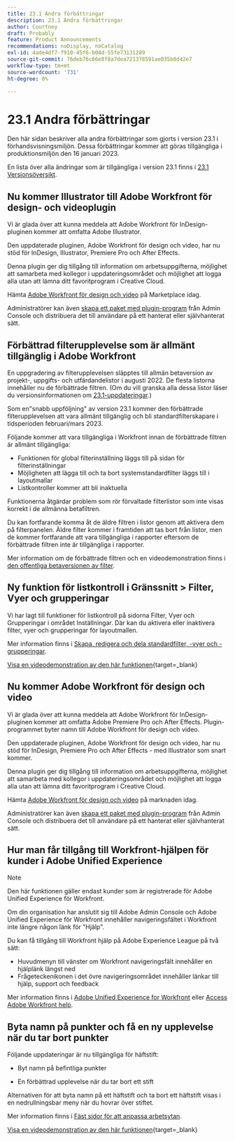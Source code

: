 ```yaml
---
title: 23.1 Andra förbättringar
description: 23.1 Andra förbättringar
author: Courtney
draft: Probably
feature: Product Announcements
recommendations: noDisplay, noCatalog
exl-id: 4ade4df7-f910-45f6-b04d-55fe73131289
source-git-commit: 76deb76c66e8f8a7dea721378591ae035b8d42e7
workflow-type: tm+mt
source-wordcount: '731'
ht-degree: 0%

---
```


# 23.1 Andra förbättringar

Den här sidan beskriver alla andra förbättringar som gjorts i version 23.1 i förhandsvisningsmiljön. Dessa förbättringar kommer att göras tillgängliga i produktionsmiljön den 16 januari 2023.

En lista över alla ändringar som är tillgängliga i version 23.1 finns i [23.1 Versionsöversikt](/help/quicksilver/product-announcements/product-releases/23.1-release-activity/23-1-release-overview.md).

## Nu kommer Illustrator till Adobe Workfront för design- och videoplugin

Vi är glada över att kunna meddela att Adobe Workfront för InDesign-pluginen kommer att omfatta Adobe Illustrator.

Den uppdaterade pluginen, Adobe Workfront för design och video, har nu stöd för InDesign, Illustrator, Premiere Pro och After Effects.

Denna plugin ger dig tillgång till information om arbetsuppgifterna, möjlighet att samarbeta med kollegor i uppdateringsområdet och möjlighet att logga alla utan att lämna ditt favoritprogram i Creative Cloud.

Hämta [Adobe Workfront för design och video](https://exchange.adobe.com/apps/cc/108938/adobe-workfront-for-design-and-video) på Marketplace idag.

Administratörer kan även [skapa ett paket med plugin-program](https://helpx.adobe.com/in/enterprise/using/manage-extensions.html) från Admin Console och distribuera det till användare på ett hanterat eller självhanterat sätt.

## Förbättrad filterupplevelse som är allmänt tillgänglig i Adobe Workfront

En uppgradering av filterupplevelsen släpptes till allmän betaversion av projekt-, uppgifts- och utfärdandelistor i augusti 2022. De flesta listorna innehåller nu de förbättrade filtren. (Om du vill granska alla dessa listor läser du versionsinformationen om [23.1-uppdateringar &#x200B;](/help/quicksilver/product-announcements/product-releases/23.1-release-activity/23-1-look-and-feel-updates.md).)

Som en&quot;snabb uppföljning&quot; av version 23.1 kommer den förbättrade filterupplevelsen att vara allmänt tillgänglig och bli standardfilterskapare i tidsperioden februari/mars 2023.

Följande kommer att vara tillgängliga i Workfront innan de förbättrade filtren är allmänt tillgängliga:

* Funktionen för global filterinställning läggs till på sidan för filterinställningar
* Möjligheten att lägga till och ta bort systemstandardfilter läggs till i layoutmallar
* Listkontroller kommer att bli inaktuella

Funktionerna åtgärdar problem som rör förvaltade filterlistor som inte visas korrekt i de allmänna betafiltren.

Du kan fortfarande komma åt de äldre filtren i listor genom att aktivera dem på filterpanelen. Äldre filter kommer i framtiden att tas bort från listor, men de kommer fortfarande att vara tillgängliga i rapporter eftersom de förbättrade filtren inte är tillgängliga i rapporter.

Mer information om de förbättrade filtren och en videodemonstration finns i [den offentliga betaversionen av filter](/help/quicksilver/product-announcements/product-releases/22.4-release-activity/22-4-project-enhancements.md).

## Ny funktion för listkontroll i Gränssnitt > Filter, Vyer och grupperingar

Vi har lagt till funktioner för listkontroll på sidorna Filter, Vyer och Grupperingar i området Inställningar. Där kan du aktivera eller inaktivera filter, vyer och grupperingar för layoutmallen.

Mer information finns i [Skapa, redigera och dela standardfilter, -vyer och -grupperingar](/help/quicksilver/administration-and-setup/set-up-workfront/configure-system-defaults/create-and-share-default-fvgs.md).

[Visa en videodemonstration av den här funktionen](https://video.tv.adobe.com/v/3412057/){target=_blank}

## Nu kommer Adobe Workfront för design och video

Vi är glada över att kunna meddela att Adobe Workfront för InDesign-pluginen kommer att omfatta Adobe Premiere Pro och After Effects. Plugin-programmet byter namn till Adobe Workfront för design och video.

Den uppdaterade pluginen, Adobe Workfront för design och video, har nu stöd för InDesign, Premiere Pro och After Effects - med Illustrator som snart kommer.

Denna plugin ger dig tillgång till information om arbetsuppgifterna, möjlighet att samarbeta med kollegor i uppdateringsområdet och möjlighet att logga alla utan att lämna ditt favoritprogram i Creative Cloud.

Hämta [Adobe Workfront för design och video](https://exchange.adobe.com/apps/cc/108938/adobe-workfront-for-design-and-video) på marknaden idag.

Administratörer kan även [skapa ett paket med plugin-program](https://helpx.adobe.com/in/enterprise/using/manage-extensions.html) från Admin Console och distribuera det till användare på ett hanterat eller självhanterat sätt.

## Hur man får tillgång till Workfront-hjälpen för kunder i Adobe Unified Experience

>[!NOTE]
>
>Den här funktionen gäller endast kunder som är registrerade för Adobe Unified Experience för Workfront.

Om din organisation har anslutit sig till Adobe Admin Console och Adobe Unified Experience för Workfront innehåller navigeringsfältet i Workfront inte längre någon länk för &quot;Hjälp&quot;.

Du kan få tillgång till Workfront hjälp på Adobe Experience League på två sätt:

* Huvudmenyn till vänster om Workfront navigeringsfält innehåller en hjälplänk längst ned
* Frågeteckenikonen i det övre navigeringsområdet innehåller länkar till hjälp, support och feedback

Mer information finns i [Adobe Unified Experience for Workfront](/help/quicksilver/workfront-basics/navigate-workfront/workfront-navigation/adobe-unified-experience.md) eller [Access Adobe Workfront help](/help/quicksilver/workfront-basics/navigate-workfront/workfront-navigation/access-workfront-help.md).

## Byta namn på punkter och få en ny upplevelse när du tar bort punkter

Följande uppdateringar är nu tillgängliga för häftstift:

* Byt namn på befintliga punkter

* En förbättrad upplevelse när du tar bort ett stift

Alternativen för att byta namn på ett häftstift och ta bort ett häftstift visas i en nedrullningsbar meny när du hovrar över stiftet.

Mer information finns i [Fäst sidor för att anpassa arbetsytan](/help/quicksilver/workfront-basics/the-new-workfront-experience/pin-pages.md).

[Visa en videodemonstration av den här funktionen](https://video.tv.adobe.com/v/3412389/){target=_blank}
